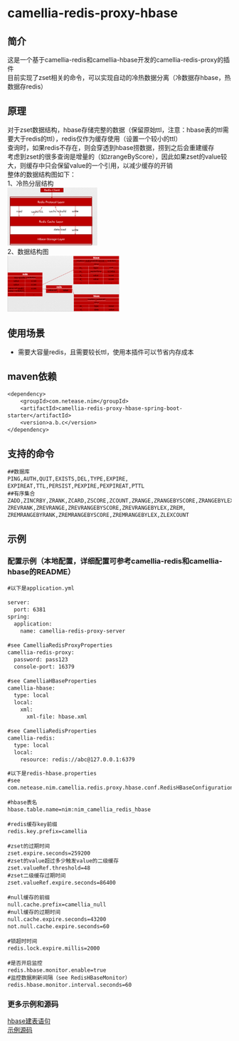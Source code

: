 
# camellia-redis-proxy-hbase
## 简介  
这是一个基于camellia-redis和camellia-hbase开发的camellia-redis-proxy的插件  
目前实现了zset相关的命令，可以实现自动的冷热数据分离（冷数据存hbase，热数据存redis）  

## 原理
对于zset数据结构，hbase存储完整的数据（保留原始ttl，注意：hbase表的ttl需要大于redis的ttl），redis仅作为缓存使用（设置一个较小的ttl）  
查询时，如果redis不存在，则会穿透到hbase捞数据，捞到之后会重建缓存    
考虑到zset的很多查询是增量的（如zrangeByScore），因此如果zset的value较大，则缓存中只会保留value的一个引用，以减少缓存的开销  
整体的数据结构图如下：  
1、冷热分层结构  
<img src="doc/1.png" width="40%" height="40%">  
2、数据结构图  
<img src="doc/2.png" width="50%" height="50%">    

## 使用场景
* 需要大容量redis，且需要较长ttl，使用本插件可以节省内存成本  

## maven依赖
```
<dependency>
    <groupId>com.netease.nim</groupId>
    <artifactId>camellia-redis-proxy-hbase-spring-boot-starter</artifactId>
    <version>a.b.c</version>
</dependency>
```

## 支持的命令
```
##数据库
PING,AUTH,QUIT,EXISTS,DEL,TYPE,EXPIRE,
EXPIREAT,TTL,PERSIST,PEXPIRE,PEXPIREAT,PTTL
##有序集合
ZADD,ZINCRBY,ZRANK,ZCARD,ZSCORE,ZCOUNT,ZRANGE,ZRANGEBYSCORE,ZRANGEBYLEX,
ZREVRANK,ZREVRANGE,ZREVRANGEBYSCORE,ZREVRANGEBYLEX,ZREM,
ZREMRANGEBYRANK,ZREMRANGEBYSCORE,ZREMRANGEBYLEX,ZLEXCOUNT

```

## 示例  
### 配置示例（本地配置，详细配置可参考camellia-redis和camellia-hbase的README）
```
#以下是application.yml

server:
  port: 6381
spring:
  application:
    name: camellia-redis-proxy-server

#see CamelliaRedisProxyProperties
camellia-redis-proxy:
  password: pass123
  console-port: 16379

#see CamelliaHBaseProperties
camellia-hbase:
  type: local
  local:
    xml:
      xml-file: hbase.xml

#see CamelliaRedisProperties
camellia-redis:
  type: local
  local:
    resource: redis://abc@127.0.0.1:6379
```
```
#以下是redis-hbase.properties
#see com.netease.nim.camellia.redis.proxy.hbase.conf.RedisHBaseConfiguration

#hbase表名
hbase.table.name=nim:nim_camellia_redis_hbase

#redis缓存key前缀
redis.key.prefix=camellia

#zset的过期时间
zset.expire.seconds=259200
#zset的value超过多少触发value的二级缓存
zset.valueRef.threshold=48
#zset二级缓存过期时间
zset.valueRef.expire.seconds=86400

#null缓存的前缀
null.cache.prefix=camellia_null
#null缓存的过期时间
null.cache.expire.seconds=43200
not.null.cache.expire.seconds=60

#锁超时时间
redis.lock.expire.millis=2000

#是否开启监控
redis.hbase.monitor.enable=true
#监控数据刷新间隔（see RedisHBaseMonitor）
redis.hbase.monitor.interval.seconds=60

```

### 更多示例和源码
[hbase建表语句](/camellia-redis-proxy-hbase/doc/table.txt)  
[示例源码](/camellia-samples/camellia-redis-proxy-hbase-samples)
